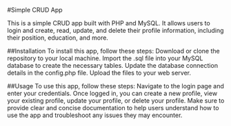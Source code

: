 #Simple CRUD App

This is a simple CRUD app built with PHP and MySQL. It allows users to login and create, read, update, and delete their profile information, including their position, education, and more.

##Installation
To install this app, follow these steps:
Download or clone the repository to your local machine.
Import the .sql file into your MySQL database to create the necessary tables.
Update the database connection details in the config.php file.
Upload the files to your web server.

##Usage
To use this app, follow these steps:
Navigate to the login page and enter your credentials.
Once logged in, you can create a new profile, view your existing profile, update your profile, or delete your profile.
Make sure to provide clear and concise documentation to help users understand how to use the app and troubleshoot any issues they may encounter.
